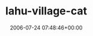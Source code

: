 ---
title:		"lahu-village-cat"
type:		"photos"
mediatype:		"upload"
description:		"TBC"
date:		"2006-07-24 07:48:46+00:00"
album:		"nature"
filename:		"lahu-village-cat.md"
series:		""
cl_public_id:		"nature/lahu-village-cat"
cl_version:		1497005082
format:		"tiff"
bytes:		5039040
width:		1920
height:		1440
colours:
- "#7B6B52"
- "#8A8073"
- "#BBB0A2"
- "#775F4D"
- "#B8C6CE"
- "#86867A"
- "#C0C1B5"
- "#403522"
- "#3D2A1F"
- "#C5CCC7"
- "#889296"
- "#423D37"
- "#86868E"
- "#B49D7F"
- "#B9BECA"
exposure_mode:		"Auto"
program:		"Program AE"
aperture:		"2.8"
focal_length:		"7.8 mm"
iso:		"200"
shutter_speed:		"1/104"
metering:		"Multi-segment"
flash:		"Off, Did not fire"
white_balance:		"Auto"
colour_temp:		"No colour temperature"
has_crop:		"No"
orientation:		"Horizontal (normal)"
camera_model:		"FinePix S602 ZOOM"
lens_info:		"No lens info"
artist:		"No artist info"
x_resolution:		"72"
y_resolution:		"72"
---